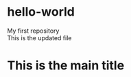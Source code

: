 # hello-world
My first repository
<br>
This is the updated file

<html>
  <body> 
   <h1>This is the main title</h1>
  </body>
</html>

